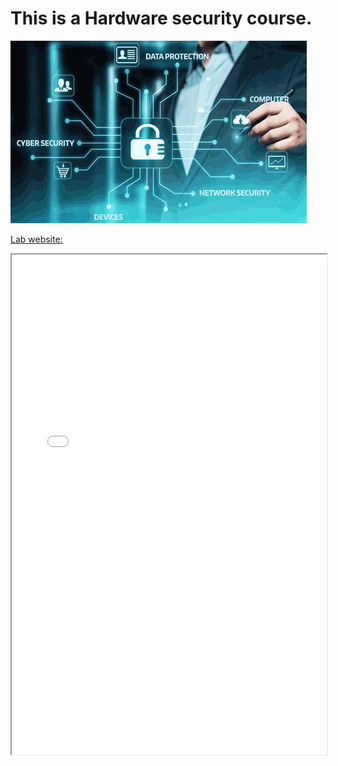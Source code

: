 # This is a Hardware security course.

![Hardware Security lab](hardware_security_image.png "Topic: Hardware security")

[Lab website:](https://seth.engr.tamu.edu/)



<iframe width="100%" height="800" src="Hardware_Security_Intro.pdf">
